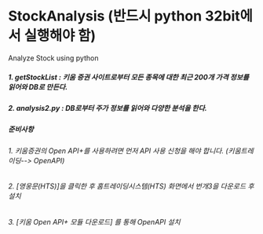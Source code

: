 # StockAnalysis (반드시 python 32bit에서 실행해야 함)
Analyze Stock using python 

##### 1. getStockList : 키움 증권 사이트로부터 모든 종목에 대한 최근 200개 가격 정보를 읽어와 DB로 만든다.
##### 2. analysis2.py : DB로부터 주가 정보를 읽어와 다양한 분석을 한다.



##### 준비사항
###### 1. 키움증권의 Open API+를 사용하려면 먼저 API 사용 신청을 해야 합니다. (키움트레이딩--> OpenAPI)
###### 2. [영웅문(HTS)]을 클릭한 후 홈트레이딩시스템(HTS) 화면에서 번개3을 다운로드 후 설치
###### 3. [키움 Open API+ 모듈 다운로드] 를 통해 OpenAPI 설치
